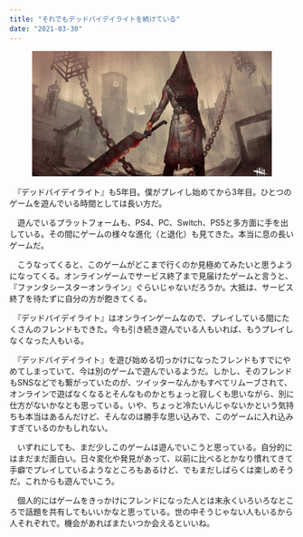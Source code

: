 ```yaml
---
title: "それでもデッドバイデイライトを続けている"
date: "2021-03-30"
---
```


<figure>

![](assets/n6a37d792ff3c_51e1e4ca4eb84040273d030e207f724c.jpg)

</figure>

　『デッドバイデイライト』も5年目。僕がプレイし始めてから3年目。ひとつのゲームを遊んでいる時間としては長い方だ。

　遊んでいるプラットフォームも、PS4、PC、Switch、PS5と多方面に手を出している。その間にゲームの様々な進化（と退化）も見てきた。本当に息の長いゲームだ。

　こうなってくると、このゲームがどこまで行くのか見極めてみたいと思うようになってくる。オンラインゲームでサービス終了まで見届けたゲームと言うと、『ファンタシースターオンライン』ぐらいじゃないだろうか。大抵は、サービス終了を待たずに自分の方が飽きてくる。

　『デッドバイデイライト』はオンラインゲームなので、プレイしている間にたくさんのフレンドもできた。今も引き続き遊んでいる人もいれば、もうプレイしなくなった人もいる。

　『デッドバイデイライト』を遊び始める切っかけになったフレンドもすでにやめてしまっていて、今は別のゲームで遊んでいるようだ。しかし、そのフレンドもSNSなどでも繋がっていたのが、ツイッターなんかもすべてリムーブされて、オンラインで遊ばなくなるとそんなものかとちょっと寂しくも思いながら、別に仕方がないかなとも思っている。いや、ちょっと冷たいんじゃないかという気持ちも本当はあるんだけど、そんなのは勝手な思い込みで、このゲームに入れ込みすぎているのかもしれない。

　いずれにしても、まだ少しこのゲームは遊んでいこうと思っている。自分的にはまだまだ面白い。日々変化や発見があって、以前に比べるとかなり慣れてきて手癖でプレイしているようなところもあるけど、でもまだしばらくは楽しめそうだ。これからも遊んでいこう。

　個人的にはゲームをきっかけにフレンドになった人とは末永くいろいろなところで話題を共有してもいいかなと思っている。世の中そうじゃない人もいるから人それぞれで。機会があればまたいつか会えるといいね。
